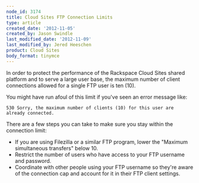```yaml
---
node_id: 3174
title: Cloud Sites FTP Connection Limits
type: article
created_date: '2012-11-05'
created_by: Jason Swindle
last_modified_date: '2012-11-09'
last_modified_by: Jered Heeschen
product: Cloud Sites
body_format: tinymce
---
```


In order to protect the performance of the Rackspace Cloud Sites shared
platform and to serve a large user base, the maximum number of client
connections allowed for a single FTP user is ten (10).

You might have run afoul of this limit if you've seen an error message
like:

    530 Sorry, the maximum number of clients (10) for this user are already connected.

There are a few steps you can take to make sure you stay within the
connection limit:

-   If you are using Filezilla or a similar FTP program, lower the
    "Maximum simultaneous transfers" below 10.
-   Restrict the number of users who have access to your FTP username
    and password.
-   Coordinate with other people using your FTP username so they're
    aware of the connection cap and account for it in their FTP
    client settings.


